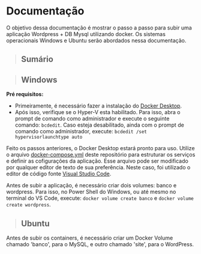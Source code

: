 # Documentação

O objetivo dessa documentação é mostrar o passo a passo para subir uma aplicação Wordpress + DB Mysql utilizando docker. Os sistemas operacionais Windows e Ubuntu serão abordados nessa documentação.

> ## Sumário


> ## Windows
**Pré requisitos:**
* Primeiramente, é necessário fazer a instalação do [Docker Desktop](https://docs.docker.com/desktop/install/windows-install/). 
* Após isso, verifique se o Hyper-V esta habilitado. Para isso, abra o prompt de comando como administrador e execute o seguinte comando: `bcdedit`.
Caso esteja desabilitado, ainda com o prompt de comando como administrador, execute: `bcdedit /set hypervisorlaunchtype auto`

Feito os passos anteriores, o Docker Desktop estará pronto para uso. Utilize o arquivo [docker-compose.yml](https://github.com/samucosta13/compass-docker/blob/main/docker-compose.yml) deste repositório para estruturar os serviços e definir as cofigurações da aplicação. Esse arquivo pode ser modificado por qualquer editor de texto de sua preferência. Neste caso, foi utilizado o editor de código fonte [Visual Studio Code](https://code.visualstudio.com/download).

Antes de subir a aplicação, é necessário criar dois volumes: banco e wordpress. Para isso, no Power Shell do Windows, ou até mesmo no terminal do VS Code, execute: `docker volume create banco` e `docker volume create wordpress`.

> ## Ubuntu



Antes de subir os containers, é necessário criar um Docker Volume chamado 'banco', para o MySQL, e outro chamado 'site', para o WordPress.
